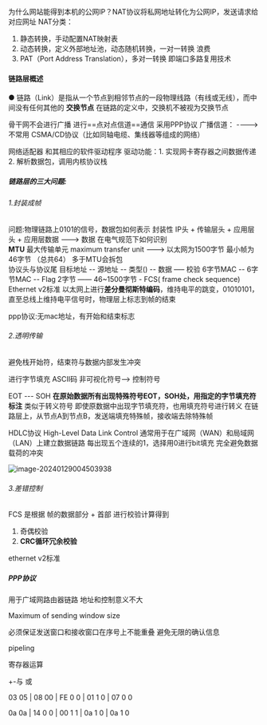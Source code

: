 为什么网站能得到本机的公网IP？NAT协议将私网地址转化为公网IP，发送请求给对应网址
NAT分类：

1. 静态转换，⼿动配置NAT映射表
2. 动态转换，定义外部地址池，动态随机转换，⼀对⼀转换  浪费
3. PAT（Port Address Translation），多对⼀转换  即端⼝多路复⽤技术

#### 链路层概述

● 链路（Link）是指从⼀个节点到相邻节点的⼀段物理线路（有线或⽆线），⽽中间没有任何其他的
**交换节点**  在链路的定义中，交换机不被视为交换节点

骨干网不会进行广播  进行==点对点信道==通信 采用PPP协议
⼴播信道：  ---->  不常用  CSMA/CD协议（⽐如同轴电缆、集线器等组成的⽹络）

网络适配器  和其相应的软件驱动程序 驱动功能：1. 实现网卡寄存器之间数据传递 2. 解析数据包，调用内核协议栈

##### 链路层的三大问题:

###### 1.封装成帧

问题:物理链路上0101的信号，数据包如何表示
封装性  IP头 + 传输层头 + 应用层头 + 应用层数据   --->  数据  在电气规范下如何识别  
**MTU** 最大传输单元 maximum transfer unit ---> 以太网为1500字节  最小帧为46字节  （总共64）        多于MTU会拆包  
协议头与协议尾 
 目标地址 -- 源地址 --  类型() -- 数据 —– 校验
 6字节MAC -- 6字节MAC -- Flag 2字节  —— 46~1500字节 - FCS( frame check sequence)
 Ethernet v2标准 
 以太网上进行**差分曼彻斯特编码**，维持电平的跳变，01010101，直至总线上维持电平信号时，物理层上标志到帧的结束  

ppp协议:无mac地址，有开始和结束标志

###### 2.透明传输

避免栈开始符，结束符与数据内部发生冲突  

进行字节填充        ASCII码  非可视化符号--> 控制符号

EOT --- SOH  **在原始数据所有出现特殊符号EOT，SOH处，用指定的字节填充符标注**  类似于转义符号 
即使原数据中出现字节填充符，也用填充符号进行转义  在链路层上，从节点A到节点B，发送端填充特殊帧，接收端去除特殊帧

HDLC协议 High-Level Data Link Control 通常用于在广域网（WAN）和局域网（LAN）上建立数据链路
每出现五个连续的1，选择用0进行bit填充  完全避免数据载荷的冲突

![image-20240129004503938](C:\Users\WESLEY\AppData\Roaming\Typora\typora-user-images\image-20240129004503938.png)

###### 3.差错控制

FCS 是根据  帧的数据部分  + 首部  进行校验计算得到
1. 奇偶校验
2. **CRC循环冗余校验**

ethernet v2标准

##### PPP协议

用于广域网路由器链路 地址和控制意义不大

Maximum of sending window size

 必须保证发送窗口和接收窗口在序号上不能重叠 避免无限的确认信息

pipeling

寄存器运算 

+-与 或

03 05 | 08 00 | FE 0 0 | 01 1 0 | 07 0 0 

0a 0a | 14 0 0 | 00 1 1 | 0a 1 0 | 0a 1 0



